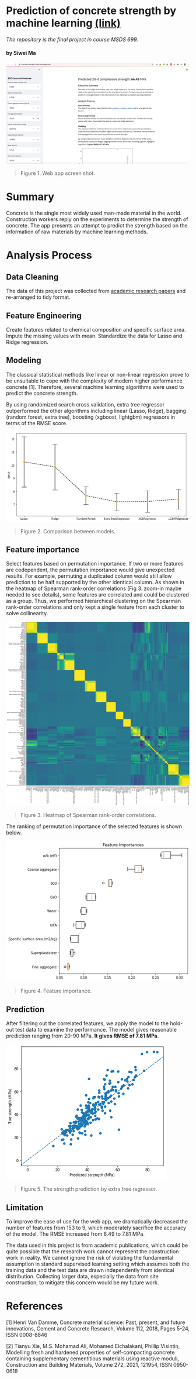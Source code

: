 # Prediction of concrete strength by machine learning [(link)](https://concrete-strength-siwei.herokuapp.com/)
*The repository is the final project in course MSDS 699.*

#### by Siwei Ma

![](images/screenshot.png)
>Figure 1. Web app screen shot.

# Summary

Concrete is the single most widely used man-made material in the world. Construction workers reply on the experiments to determine the strength of concrete. The app presents an attempt to predict the strength based on the information of raw materials by machine learning methods. 

# Analysis Process
## Data Cleaning
The data of this project was collected from [academic research papers](https://www.journals.elsevier.com/construction-and-building-materials) and re-arranged to tidy format.

## Feature Engineering
Create features related to chemical composition and specific surface area. Impute the missing values with mean. Standardize the data for Lasso and Ridge regression. 

## Modeling
The classical statistical methods like linear or non-linear regression prove to be unsuitable to cope with the complexity of modern higher performance concrete [1]. Therefore, several machine learning algorithms were used to predict the concrete strength. 

By using randomized search cross validation, extra tree regressor outperformed the other algorithms including linear (Lasso, Ridge), bagging (random forest, extra tree), boosting (xgboost, lightgbm) regressors in terms of the RMSE score.

![](images/model_comparison.png)
>Figure 2. Comparison between models.

## Feature importance
Select features based on permutation importance. If two or more features are codependent, the permutation importance would give unexpected results. For example, permuting a duplicated column would still allow prediction to be half supported by the other identical column. As shown in the heatmap of Spearman rank-order correlations (Fig 3. zoom-in maybe needed to see details), some features are correlated and could be clustered as a group. Thus, we performed hierarchical clustering on the Spearman rank-order correlations and only kept a single feature from each cluster to solve collinearity. 

![](images/spearmanr.png)
>Figure 3. Heatmap of Spearman rank-order correlations.

The ranking of permutation importance of the selected features is shown below.

![](images/feature_importance.png)
>Figure 4. Feature importance.

## Prediction
After filtering out the correlated features, we apply the model to the hold-out test data to examine the performance. The model gives reasonable prediction ranging
from 20-90 MPa. **It gives RMSE of 7.81 MPa**. 

![](images/prediction.png)
>Figure 5. The strength prediction by extra tree regressor.


## Limitation
To improve the ease of use for the web app, we dramatically decreased the number of features from 153 to 9, which moderately sacrifice the accuracy of the model. The RMSE increased from 6.49 to 7.81 MPa. 

The data used in this project is from academic publications, which could be quite possible that the research work cannot represent the construction work in reality. We cannot ignore the risk of violating the fundamental assumption in standard supervised learning setting which assumes both the training data and the test data are drawn independently from identical distribution. Collecting larger data, especially the data from site construction, to mitigate this concern would be my future work.

# References
[1] Henri Van Damme, Concrete material science: Past, present, and future innovations, Cement and Concrete Research, Volume 112, 2018, Pages 5-24, ISSN 0008-8846

[2] Tianyu Xie, M.S. Mohamad Ali, Mohamed Elchalakani, Phillip Visintin, Modelling fresh and hardened properties of self-compacting concrete containing supplementary cementitious materials using reactive moduli, Construction and Building Materials, Volume 272, 2021, 121954, ISSN 0950-0618
